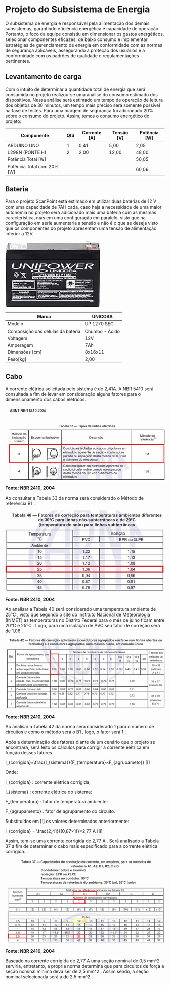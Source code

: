# Projeto do Subsistema de Energia
O subsistema de energia é responsável pela alimentação dos demais subsistemas, garantindo eficiência energética e capacidade de operação. Portanto, o foco da equipe consistiu em dimensionar os gastos energéticos, selecionar componentes eficazes, de baixo consumo e implementar estratégias de gerenciamento de energia em conformidade com as normas de segurança aplicáveis, assegurando a proteção dos usuários e a conformidade com os padrões de qualidade e regulamentações pertinentes.

## Levantamento de carga
Com o intuito de determinar a quantidade total de energia que será consumida no projeto realizou-se uma análise do consumo estimado dos dispositivos. Nessa análise será estimado um tempo de operação de leitura dos objetos de  30  minutos, um tempo mais preciso será somente possível na fase de testes. Para uma margem de segurança foi adicionado  20%  sobre o consumo do projeto. Assim, temos o consumo energético do projeto:

| Componente | Qtd | Corrente [A]|Tensão [V] |Potência [W]|
| ------ | ------ |------ |------ |------ |
|ARDUINO UNO|1|0,41|5,00|2,05|
|L298N (PONTE H)|2|2,00|12,00|48,00|
|Potência Total [W]||||50,05|
|Potência Total com 20% [W]||||60,06|


## Bateria
Para o projeto ScanPoint está estimado em utilizar duas baterias de  12 V  com uma capacidade de 7AH cada, caso haja a necessidade de uma maior autonomia no projeto será adicionado mais uma bateria com as mesmas característica, mas em uma configuração em paralelo, visto que na configuração em série aumentaria a tensão e não é o que se deseja visto que os componentes do projeto apresentam uma tensão de alimentação inferior a 12V.

![Bateria](../assets/eletronica-energia/bateria_unipower.jpg)

| Marca                             | UNICOBA       |
|------                             | ------        |
|    Modelo                         |UP 1270 SEG      |
|Composição das células da bateria  |Chumbo - Ácido |
|Voltagem                           | 12V            |
|    Amperagem                      |    7Ah        |
|    Dimensões [cm]                 |   8x16x11    |
|    Peso[kg]                       |    2,00        |

## Cabo
A corrente elétrica solicitada pelo sistema é de  2,41A. A NBR  5410  será consultada a fim de levar em consideração alguns fatores para o dimensionamento dos cabos elétricos.

![Tabela33](../assets/eletronica-energia/Tabela33.jpg)

**Fonte: NBR 2410, 2004**

Ao consultar a Tabela  33  da norma será considerado o Método de referência  B1 .

![Tabela40](../assets/eletronica-energia/Tabela40.jpg)

**Fonte: NBR 2410, 2004**

Ao analisar a Tabela  40  será considerado uma temperatura ambiente de  25°C , visto que segundo o site do Instituto Nacional de Meteorologia (INMET) as temperaturas no Distrito Federal para o mês de julho ficam entre  20°C  e  25°C . Logo, para uma isolação de PVC seu fator de correção será de  1,06 .

![Tabela42](../assets/eletronica-energia/Tabela42.jpg)

**Fonte: NBR 2410, 2004**

Ao analisar a Tabela  42  da norma será considerado  1  para o número de circuitos e como o método será o  B1 , logo, o fator será  1 .

Após a determinação dos fatores diante de um cenário que o projeto se encontrará, será feito os cálculos para corrigir a corrente elétrica em função desses fatores.

 I_{corrigida}=\frac{I_{sistema}}{F_{temperatura}×F_{agrupameto}}  [I]

Onde:

 I_{corrigida} : corrente elétrica corrigida;

 I_{sistema} : corrente elétrica do sistema;

 F_{temperatura} : fator de temperatura ambiente;

 F_{agrupamento} : fator de agrupamento do circuito.

Substituídos em [I] os valores determinados anteriormente:

 I_{corrigida} = \frac{2,41}{(0,87×1)}=2,77 A                [II]

Assim, tem-se uma corrente corrigida de  2,77 A . Será analisado a Tabela  37  a fim de determinar o cabo mais especificado para a corrente elétrica corrigida.


![Tabela37](../assets/eletronica-energia/Tabela37.jpg)

**Fonte: NBR 2410, 2004**

Baseado na corrente corrigida de  2,77 A  uma seção nominal de  0,5 mm^2  serviria, entretanto, a própria norma determina que para circuitos de força a seção nominal mínima deva ser de  2,5 mm^2 . Assim sendo, a seção nominal selecionada será a de  2,5 mm^2 .